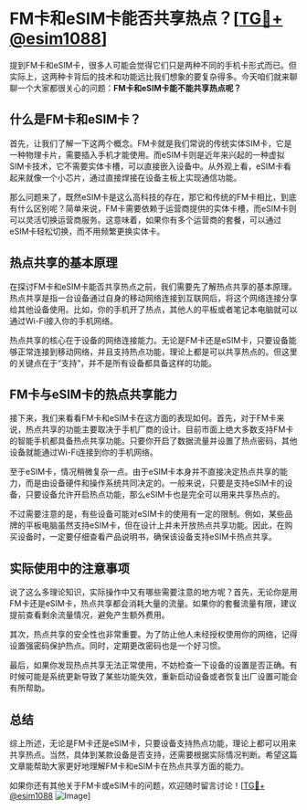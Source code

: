 # FM卡和eSIM卡能否共享热点？[[TG💪+ @esim1088](https://t.me/s/esim1088)]

提到FM卡和eSIM卡，很多人可能会觉得它们只是两种不同的手机卡形式而已。但实际上，这两种卡背后的技术和功能远比我们想象的要复杂得多。今天咱们就来聊聊一个大家都很关心的问题：**FM卡和eSIM卡能不能共享热点呢？**

## 什么是FM卡和eSIM卡？

首先，让我们了解一下这两个概念。FM卡就是我们常说的传统实体SIM卡，它是一种物理卡片，需要插入手机才能使用。而eSIM卡则是近年来兴起的一种虚拟SIM卡技术，它不需要实体卡槽，可以直接嵌入设备中。从外观上看，eSIM卡看起来就像一个小芯片，通过直接焊接在设备主板上实现通信功能。

那么问题来了，既然eSIM卡是这么高科技的存在，那它和传统的FM卡相比，到底有什么区别呢？简单来说，FM卡需要依赖于运营商提供的实体卡槽，而eSIM卡则可以灵活切换运营商服务。这意味着，如果你有多个运营商的套餐，可以通过eSIM卡轻松切换，而不用频繁更换实体卡。

## 热点共享的基本原理

在探讨FM卡和eSIM卡能否共享热点之前，我们需要先了解热点共享的基本原理。热点共享是指一台设备通过自身的移动网络连接到互联网后，将这个网络连接分享给其他设备使用。比如，你的手机开了热点，其他人的平板或者笔记本电脑就可以通过Wi-Fi接入你的手机网络。

热点共享的核心在于设备的网络连接能力。无论是FM卡还是eSIM卡，只要设备能够正常连接到移动网络，并且支持热点功能，理论上都是可以共享热点的。但这里的关键点在于“支持”，并不是所有设备都具备这样的功能。

## FM卡与eSIM卡的热点共享能力

接下来，我们来看看FM卡和eSIM卡在这方面的表现如何。首先，对于FM卡来说，热点共享的功能主要取决于手机厂商的设计。目前市面上绝大多数支持FM卡的智能手机都具备热点共享功能。只要你开启了数据流量并设置了热点密码，其他设备就能通过Wi-Fi连接到你的手机网络。

至于eSIM卡，情况稍微复杂一点。由于eSIM卡本身并不直接决定热点共享的能力，而是由设备硬件和操作系统共同决定的。一般来说，只要是支持eSIM卡的设备，只要设备允许开启热点功能，那么eSIM卡也是完全可以用来共享热点的。

不过需要注意的是，有些设备可能对eSIM卡的使用有一定的限制。例如，某些品牌的平板电脑虽然支持eSIM卡，但在设计上并未开放热点共享功能。因此，在购买设备时，一定要仔细查看产品说明书，确保该设备支持eSIM卡热点共享。

## 实际使用中的注意事项

说了这么多理论知识，实际操作中又有哪些需要注意的地方呢？首先，无论你是用FM卡还是eSIM卡，热点共享都会消耗大量的流量。如果你的套餐流量有限，建议提前查看剩余流量情况，避免产生额外费用。

其次，热点共享的安全性也非常重要。为了防止他人未经授权使用你的网络，记得设置强密码保护热点。同时，定期更改密码也是一个好习惯。

最后，如果你发现热点共享无法正常使用，不妨检查一下设备的设置是否正确。有时候可能是系统更新导致了某些功能失效，重新启动设备或者恢复出厂设置可能会有所帮助。

## 总结

综上所述，无论是FM卡还是eSIM卡，只要设备支持热点功能，理论上都可以用来共享热点。当然，具体到某款设备是否支持，还需要根据实际情况判断。希望这篇文章能帮助大家更好地理解FM卡和eSIM卡在热点共享方面的能力。

如果你还有其他关于FM卡或eSIM卡的问题，欢迎随时留言讨论！[[TG💪+ @esim1088](https://t.me/s/esim1088) ![Image](https://i.postimg.cc/4NQfJmqS/Snipaste-2025-05-13-00-14-12.png)]